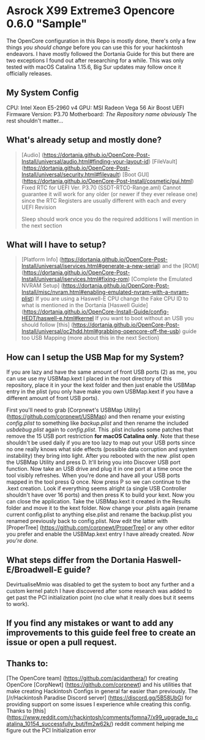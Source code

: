 # Asrock X99 Extreme3 Opencore 0.6.0 "Sample"
The OpenCore configuration in this Repo is mostly done, there's only a few things *you should change* before you can use this for your hackintosh endeavors. I have mostly followed the Dortania Guide for this but there are two exceptions I found out after researching for a while. This was only tested with macOS Catalina 1.15.6, Big Sur updates may follow once it officially releases.

## My System Config
CPU: Intel Xeon E5-2960 v4
GPU: MSI Radeon Vega 56 Air Boost
UEFI Firmware Version: P3.70
Motherboard: *The Repository name obviously*
The rest shouldn't matter...

## What's already setup and mostly done?
> [Audio] (https://dortania.github.io/OpenCore-Post-Install/universal/audio.html#finding-your-layout-id)
> [FileVault] (https://dortania.github.io/OpenCore-Post-Install/universal/security.html#filevault)
> [Boot GUI] (https://dortania.github.io/OpenCore-Post-Install/cosmetic/gui.html)
> Fixed RTC for UEFI Ver. P3.70 (SSDT-RTC0-Range.aml)
Cannot guarantee it will work for any older (or newer if they ever release one) since the RTC Registers are usually different with each and every UEFI Revision
>
> Sleep should work once you do the required additions I will mention in the next section

## What will I have to setup?
> [Platform Info] (https://dortania.github.io/OpenCore-Post-Install/universal/iservices.html#generate-a-new-serial) and the [ROM] (https://dortania.github.io/OpenCore-Post-Install/universal/iservices.html#fixing-rom)
> [Complete the Emulated NVRAM Setup] (https://dortania.github.io/OpenCore-Post-Install/misc/nvram.html#enabling-emulated-nvram-with-a-nvram-plist)
> If you are using a Haswell-E CPU change the Fake CPU ID to what is mentioned in the Dortania [Haswell Guide] (https://dortania.github.io/OpenCore-Install-Guide/config-HEDT/haswell-e.html#kernel
> If you want to boot without an USB you should follow [this] (https://dortania.github.io/OpenCore-Post-Install/universal/oc2hdd.html#grabbing-opencore-off-the-usb) guide too
> USB Mapping (more about this in the next Section)

## How can I setup the USB Map for my System?
If you are lazy and have the same amount of front USB ports (2) as me, you can use use my USBMap.kext I placed in the root directory of this repository, place it in your the kext folder and then just enable the USBMap entry in the plist (you only have make you own USBMap.kext if you have a different amount of front USB ports).

First you'll need to grab [Corpnewt's USBMap Utility] (https://github.com/corpnewt/USBMap) and then rename your existing *config.plist* to something like *backup.plist* and then rename the included *usbdebug.plist* again to *config.plist*. This .plist includes some patches that remove the 15 USB port restriction **for macOS Catalina only**. Note that these shouldn't be used daily if you are too lazy to map out your USB ports since no one really knows what side effects (possible data corruption and system instability) they bring into light. After you rebooted with the new .plist open the USBMap Utility and press D. It'll bring you into Discover USB port function. Now take an USB drive and plug it in one port at a time once the tool visibly refreshes. When you're done and have all your USB ports mapped in the tool press Q once. Now press P so we can continue to the .kext creation. Look if everything seems alright (a single USB Controller shouldn't have over 16 ports) and then press K to build your kext. Now you can close the application. Take the USBMap.kext it created in the Results folder and move it to the kext folder. Now change your .plists again (rename current config.plist to anything else.plist and rename the backup.plist you renamed previously back to config.plist. Now edit the latter with [ProperTree] (https://github.com/corpnewt/ProperTree] or any other editor you prefer and enable the USBMap.kext entry I have already created. *Now you're done.*

## What steps differ from the Dortania Haswell-E/Broadwell-E guide?
DevirtualiseMmio was disabled to get the system to boot any further and a custom kernel patch I have discovered after some research was added to get past the PCI initialization point (no clue what it really does but it seems to work).

## If you find any mistakes or want to add any improvements to this guide feel free to create an issue or open a pull request.

## Thanks to:
[The OpenCore team] (https://github.com/acidanthera/) for creating OpenCore
[CorpNewt] (https://github.com/corpnewt) and his utilities that make creating Hackintosh Configs in general far easier than previously.
The [/r/Hackintosh Paradise Discord server] (https://discord.gg/5B58UbG) for providing support on some issues I experience while creating this config.
Thanks to [this] (https://www.reddit.com/r/hackintosh/comments/fomna7/x99_upgrade_to_catalina_10154_successfully_but/fm2w62k/) reddit comment helping me figure out the PCI Initialization error
